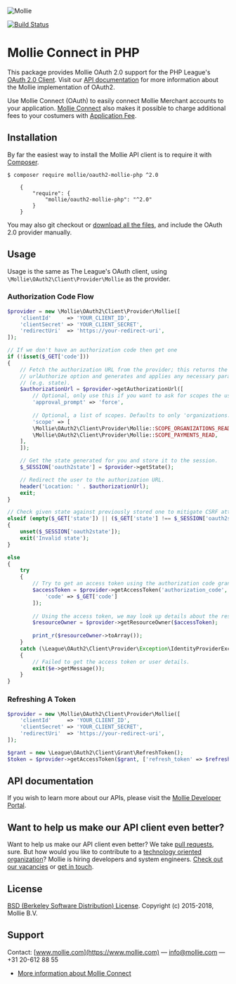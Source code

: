 ![Mollie](https://www.mollie.com/files/Mollie-Logo-Style-Small.png) 

[![Build Status](https://travis-ci.org/mollie/oauth2-mollie-php.svg?branch=master)](https://travis-ci.org/mollie/oauth2-mollie-php)

# Mollie Connect in PHP #

This package provides Mollie OAuth 2.0 support for the PHP League's [OAuth 2.0 Client](https://github.com/thephpleague/oauth2-client). Visit our [API documentation](https://www.mollie.com/en/docs/oauth/overview) for more information about the Mollie implementation of OAuth2.

Use Mollie Connect (OAuth) to easily connect Mollie Merchant accounts to your application. [Mollie Connect](https://www.mollie.com/en/connect) also makes it possible to charge additional fees to your costumers with [Application Fee](https://www.mollie.com/en/docs/reference/payments/create#pfp-params).

## Installation ##

By far the easiest way to install the Mollie API client is to require it with [Composer](http://getcomposer.org/doc/00-intro.md).

	$ composer require mollie/oauth2-mollie-php ^2.0

	    {
	        "require": {
	            "mollie/oauth2-mollie-php": "^2.0"
	        }
	    }


You may also git checkout or [download all the files](https://github.com/mollie/oauth2-mollie-php/archive/master.zip), and include the OAuth 2.0 provider manually.

## Usage

Usage is the same as The League's OAuth client, using `\Mollie\OAuth2\Client\Provider\Mollie` as the provider.

### Authorization Code Flow

```php
$provider = new \Mollie\OAuth2\Client\Provider\Mollie([
    'clientId'     => 'YOUR_CLIENT_ID',
    'clientSecret' => 'YOUR_CLIENT_SECRET',
    'redirectUri'  => 'https://your-redirect-uri',
]);

// If we don't have an authorization code then get one
if (!isset($_GET['code']))
{
    // Fetch the authorization URL from the provider; this returns the
    // urlAuthorize option and generates and applies any necessary parameters
    // (e.g. state).
    $authorizationUrl = $provider->getAuthorizationUrl([
        // Optional, only use this if you want to ask for scopes the user previously denied.
        'approval_prompt' => 'force', 
        
        // Optional, a list of scopes. Defaults to only 'organizations.read'.
        'scope' => [
	    \Mollie\OAuth2\Client\Provider\Mollie::SCOPE_ORGANIZATIONS_READ, 
	    \Mollie\OAuth2\Client\Provider\Mollie::SCOPE_PAYMENTS_READ,
	], 
    ]);

    // Get the state generated for you and store it to the session.
    $_SESSION['oauth2state'] = $provider->getState();

    // Redirect the user to the authorization URL.
    header('Location: ' . $authorizationUrl);
    exit;
}

// Check given state against previously stored one to mitigate CSRF attack
elseif (empty($_GET['state']) || ($_GET['state'] !== $_SESSION['oauth2state']))
{
    unset($_SESSION['oauth2state']);
    exit('Invalid state');
}

else
{
    try
    {
        // Try to get an access token using the authorization code grant.
        $accessToken = $provider->getAccessToken('authorization_code', [
            'code' => $_GET['code']
        ]);
        
        // Using the access token, we may look up details about the resource owner.
        $resourceOwner = $provider->getResourceOwner($accessToken);
        
        print_r($resourceOwner->toArray());
    }
    catch (\League\OAuth2\Client\Provider\Exception\IdentityProviderException $e)
    {
        // Failed to get the access token or user details.
        exit($e->getMessage());
    }
}
```

### Refreshing A Token

```php
$provider = new \Mollie\OAuth2\Client\Provider\Mollie([
    'clientId'     => 'YOUR_CLIENT_ID',
    'clientSecret' => 'YOUR_CLIENT_SECRET',
    'redirectUri'  => 'https://your-redirect-uri',
]);

$grant = new \League\OAuth2\Client\Grant\RefreshToken();
$token = $provider->getAccessToken($grant, ['refresh_token' => $refreshToken]);
```

## API documentation ##
If you wish to learn more about our APIs, please visit the [Mollie Developer Portal](https://www.mollie.com/en/developers).

## Want to help us make our API client even better? ##

Want to help us make our API client even better? We take [pull requests](https://github.com/mollie/mollie-api-php/pulls?utf8=%E2%9C%93&q=is%3Apr), sure. But how would you like to contribute to a [technology oriented organization](https://www.mollie.com/nl/blog/post/werken-bij-mollie-sfeer-kansen-en-mogelijkheden/)? Mollie is hiring developers and system engineers. [Check out our vacancies](https://www.mollie.com/nl/jobs) or [get in touch](mailto:personeel@mollie.com).

## License ##
[BSD (Berkeley Software Distribution) License](http://www.opensource.org/licenses/bsd-license.php).
Copyright (c) 2015-2018, Mollie B.V.

## Support ##
Contact: [www.mollie.com](https://www.mollie.com) — info@mollie.com — +31 20-612 88 55

+ [More information about Mollie Connect](https://www.mollie.com/en/connect/)
